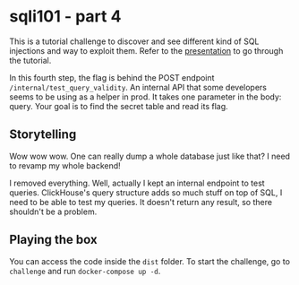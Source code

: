 # sqli101 - part 4
This is a tutorial challenge to discover and see different kind of SQL injections and way to exploit them.
Refer to the [presentation](https://docs.google.com/presentation/d/1f11ZtCoYZrSaO8SzACD5eCSsKP6NflrWv6HNrSu7-O4/preview) to go through the tutorial.

In this fourth step, the flag is behind the POST endpoint `/internal/test_query_validity`. An internal API that some developers seems to be using as a helper in prod. It takes one parameter in the body: query.
Your goal is to find the secret table and read its flag.

## Storytelling
Wow wow wow. One can really dump a whole database just like that?
I need to revamp my whole backend!

I removed everything.
Well, actually I kept an internal endpoint to test queries. ClickHouse's query structure adds so much stuff on top of SQL, I need to be able to test my queries.
It doesn't return any result, so there shouldn't be a problem.

## Playing the box
You can access the code inside the `dist` folder.
To start the challenge, go to `challenge` and run `docker-compose up -d`.
